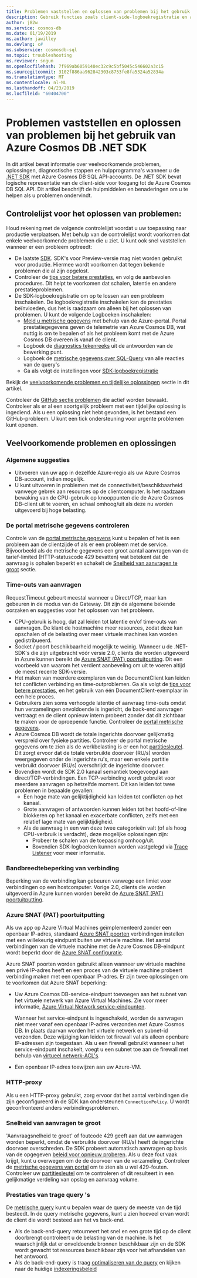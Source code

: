 ```yaml
---
title: Problemen vaststellen en oplossen van problemen bij het gebruik van Azure Cosmos DB .NET SDK
description: Gebruik functies zoals client-side-logboekregistratie en andere hulpprogramma's van derden om te identificeren, onderzoeken en Azure Cosmos DB-problemen oplossen bij het gebruik van .NET SDK.
author: j82w
ms.service: cosmos-db
ms.date: 01/19/2019
ms.author: jawilley
ms.devlang: c#
ms.subservice: cosmosdb-sql
ms.topic: troubleshooting
ms.reviewer: sngun
ms.openlocfilehash: 7f969ab6059140ec32c9c5bf5045c546602a3c15
ms.sourcegitcommit: 3102f886aa962842303c8753fe8fa5324a52834a
ms.translationtype: MT
ms.contentlocale: nl-NL
ms.lasthandoff: 04/23/2019
ms.locfileid: "60404700"
---
```

# <a name="diagnose-and-troubleshoot-issues-when-using-azure-cosmos-db-net-sdk"></a>Problemen vaststellen en oplossen van problemen bij het gebruik van Azure Cosmos DB .NET SDK
In dit artikel bevat informatie over veelvoorkomende problemen, oplossingen, diagnostische stappen en hulpprogramma's wanneer u de [.NET SDK](sql-api-sdk-dotnet.md) met Azure Cosmos DB SQL API-accounts.
De .NET SDK bevat logische representatie van de client-side voor toegang tot de Azure Cosmos DB SQL API. Dit artikel beschrijft de hulpmiddelen en benaderingen om u te helpen als u problemen ondervindt.

## <a name="checklist-for-troubleshooting-issues"></a>Controlelijst voor het oplossen van problemen:
Houd rekening met de volgende controlelijst voordat u uw toepassing naar productie verplaatsen. Met behulp van de controlelijst wordt voorkomen dat enkele veelvoorkomende problemen die u ziet. U kunt ook snel vaststellen wanneer er een probleem optreedt:

*   De laatste [SDK](https://github.com/Azure/azure-cosmos-dotnet-v2/blob/master/changelog.md). SDK's voor Preview-versie mag niet worden gebruikt voor productie. Hiermee wordt voorkomen dat tegen bekende problemen die al zijn opgelost.
*   Controleer de [tips voor betere prestaties](performance-tips.md), en volg de aanbevolen procedures. Dit helpt te voorkomen dat schalen, latentie en andere prestatieproblemen.
*   De SDK-logboekregistratie om op te lossen van een probleem inschakelen. De logboekregistratie inschakelen kan de prestaties beïnvloeden, dus het is raadzaam om alleen bij het oplossen van problemen. U kunt de volgende Logboeken inschakelen:
    *   [Meld u metrische gegevens](monitor-accounts.md) met behulp van de Azure-portal. Portal prestatiegegevens geven de telemetrie van Azure Cosmos DB, wat nuttig is om te bepalen of als het probleem komt met de Azure Cosmos DB overeen is vanaf de client.
    *   Logboek de [diagnostics tekenreeks](https://docs.microsoft.com/dotnet/api/microsoft.azure.documents.client.resourceresponsebase.requestdiagnosticsstring?view=azure-dotnet) uit de antwoorden van de bewerking punt.
    *   Logboek de [metrische gegevens over SQL-Query](sql-api-query-metrics.md) van alle reacties van de query's 
    *   Ga als volgt de instellingen voor [SDK-logboekregistratie]( https://github.com/Azure/azure-cosmos-dotnet-v2/blob/master/docs/documentdb-sdk_capture_etl.md)

Bekijk de [veelvoorkomende problemen en tijdelijke oplossingen](#common-issues-workarounds) sectie in dit artikel.

Controleer de [GitHub sectie problemen](https://github.com/Azure/azure-cosmos-dotnet-v2/issues) die actief worden bewaakt. Controleer als er al een soortgelijk probleem met een tijdelijke oplossing is ingediend. Als u een oplossing niet hebt gevonden, is het bestand een GitHub-probleem. U kunt een tick ondersteuning voor urgente problemen kunt openen.


## <a name="common-issues-workarounds"></a>Veelvoorkomende problemen en oplossingen

### <a name="general-suggestions"></a>Algemene suggesties
* Uitvoeren van uw app in dezelfde Azure-regio als uw Azure Cosmos DB-account, indien mogelijk. 
* U kunt uitvoeren in problemen met de connectiviteit/beschikbaarheid vanwege gebrek aan resources op de clientcomputer. Is het raadzaam bewaking van de CPU-gebruik op knooppunten die de Azure Cosmos DB-client uit te voeren, en schaal omhoog/uit als deze nu worden uitgevoerd bij hoge belasting.

### <a name="check-the-portal-metrics"></a>De portal metrische gegevens controleren
Controle van de [portal metrische gegevens](monitor-accounts.md) kunt u bepalen of het is een probleem aan de clientzijde of als er een probleem met de service. Bijvoorbeeld als de metrische gegevens een groot aantal aanvragen van de tarief-limited (HTTP-statuscode 429 bevatten) wat betekent dat de aanvraag is ophalen beperkt en schakelt de [Snelheid van aanvragen te groot] sectie. 

### <a name="request-timeouts"></a>Time-outs van aanvragen
RequestTimeout gebeurt meestal wanneer u Direct/TCP, maar kan gebeuren in de modus van de Gateway. Dit zijn de algemene bekende oorzaken en suggesties voor het oplossen van het probleem.

* CPU-gebruik is hoog, dat zal leiden tot latentie en/of time-outs van aanvragen. De klant de hostmachine meer resources, zodat deze kan opschalen of de belasting over meer virtuele machines kan worden gedistribueerd.
* Socket / poort beschikbaarheid mogelijk te weinig. Wanneer u de .NET-SDK's die zijn uitgebracht vóór versie 2.0, clients die worden uitgevoerd in Azure kunnen bereikt de [Azure SNAT (PAT) poortuitputting]. Dit een voorbeeld van waarom het verdient aanbeveling om uit te voeren altijd de meest recente SDK-versie.
* Het maken van meerdere exemplaren van de DocumentClient kan leiden tot conflicten verbinding en time-outproblemen. Ga als volgt de [tips voor betere prestaties](performance-tips.md), en het gebruik van één DocumentClient-exemplaar in een hele proces.
* Gebruikers zien soms verhoogde latentie of aanvraag time-outs omdat hun verzamelingen onvoldoende is ingericht, de back-end aanvragen vertraagt en de client opnieuw intern probeert zonder dat dit zichtbaar te maken voor de oproepende functie. Controleer de [portal metrische gegevens](monitor-accounts.md).
* Azure Cosmos DB wordt de totale ingerichte doorvoer gelijkmatig verspreid over fysieke partities. Controleer de portal metrische gegevens om te zien als de werkbelasting is er een hot [partitiesleutel](partition-data.md). Dit zorgt ervoor dat de totale verbruikte doorvoer (RU/s) worden weergegeven onder de ingerichte ru's, maar een enkele partitie verbruikt doorvoer (RU/s) overschrijdt de ingerichte doorvoer. 
* Bovendien wordt de SDK 2.0 kanaal semantiek toegevoegd aan direct/TCP-verbindingen. Een TCP-verbinding wordt gebruikt voor meerdere aanvragen op hetzelfde moment. Dit kan leiden tot twee problemen in bepaalde gevallen:
    * Een hoge mate van gelijktijdigheid kan leiden tot conflicten op het kanaal.
    * Grote aanvragen of antwoorden kunnen leiden tot het hoofd-of-line blokkeren op het kanaal en exacerbate conflicten, zelfs met een relatief lage mate van gelijktijdigheid.
    * Als de aanvraag in een van deze twee categorieën valt (of als hoog CPU-verbruik is verdacht), deze mogelijke oplossingen zijn:
        * Probeer te schalen van de toepassing omhoog/uit.
        * Bovendien SDK-logboeken kunnen worden vastgelegd via [Trace Listener](https://github.com/Azure/azure-cosmosdb-dotnet/blob/master/docs/documentdb-sdk_capture_etl.md) voor meer informatie.

### <a name="connection-throttling"></a>Bandbreedtebeperking van verbinding
Beperking van de verbinding kan gebeuren vanwege een limiet voor verbindingen op een hostcomputer. Vorige 2.0, clients die worden uitgevoerd in Azure kunnen worden bereikt de [Azure SNAT (PAT) poortuitputting].

### <a name="snat"></a>Azure SNAT (PAT) poortuitputting

Als uw app op Azure Virtual Machines geïmplementeerd zonder een openbaar IP-adres, standaard [Azure SNAT poorten](https://docs.microsoft.com/azure/load-balancer/load-balancer-outbound-connections#preallocatedports) verbindingen instellen met een willekeurig eindpunt buiten uw virtuele machine. Het aantal verbindingen van de virtuele machine met de Azure Cosmos DB-eindpunt wordt beperkt door de [Azure SNAT configuratie](https://docs.microsoft.com/azure/load-balancer/load-balancer-outbound-connections#preallocatedports).

 Azure SNAT poorten worden gebruikt alleen wanneer uw virtuele machine een privé IP-adres heeft en een proces van de virtuele machine probeert verbinding maken met een openbaar IP-adres. Er zijn twee oplossingen om te voorkomen dat Azure SNAT beperking:

* Uw Azure Cosmos DB-service-eindpunt toevoegen aan het subnet van het virtuele netwerk van Azure Virtual Machines. Zie voor meer informatie, [Azure Virtual Network service-eindpunten](https://docs.microsoft.com/azure/virtual-network/virtual-network-service-endpoints-overview). 

    Wanneer het service-eindpunt is ingeschakeld, worden de aanvragen niet meer vanaf een openbaar IP-adres verzonden met Azure Cosmos DB. In plaats daarvan worden het virtuele netwerk en subnet-id verzonden. Deze wijziging kan leiden tot firewall val als alleen openbare IP-adressen zijn toegestaan. Als u een firewall gebruikt wanneer u het service-eindpunt inschakelt, voegt u een subnet toe aan de firewall met behulp van [virtueel netwerk-ACL's](https://docs.microsoft.com/azure/virtual-network/virtual-networks-acl).
* Een openbaar IP-adres toewijzen aan uw Azure-VM.

### <a name="http-proxy"></a>HTTP-proxy
Als u een HTTP-proxy gebruikt, zorg ervoor dat het aantal verbindingen die zijn geconfigureerd in de SDK kan ondersteunen `ConnectionPolicy`.
U wordt geconfronteerd anders verbindingsproblemen.

### Snelheid van aanvragen te groot<a name="request-rate-too-large"></a>
'Aanvraagsnelheid te groot' of foutcode 429 geeft aan dat uw aanvragen worden beperkt, omdat de verbruikte doorvoer (RU/s) heeft de ingerichte doorvoer overschreden. De SDK probeert automatisch aanvragen op basis van de opgegeven [beleid voor opnieuw proberen](https://docs.microsoft.com/dotnet/api/microsoft.azure.documents.client.connectionpolicy.retryoptions?view=azure-dotnet). Als u deze fout vaak krijgt, kunt u overwegen om de de doorvoer van de verzameling. Controleer de [metrische gegevens van portal](use-metrics.md) om te zien als u wel 429-fouten. Controleer uw [partitiesleutel](https://docs.microsoft.com/azure/cosmos-db/partitioning-overview#choose-partitionkey) om te controleren of dit resulteert in een gelijkmatige verdeling van opslag en aanvraag volume. 

### <a name="slow-query-performance"></a>Prestaties van trage query 's
De [metrische query](sql-api-query-metrics.md) kunt u bepalen waar de query de meeste van de tijd besteedt. In de query metrische gegevens, kunt u zien hoeveel ervan wordt de client die wordt besteed aan het vs back-end.
* Als de back-end-query retourneert het snel en een grote tijd op de client doorbrengt controleert u de belasting van de machine. Is het waarschijnlijk dat er onvoldoende bronnen beschikbaar zijn en de SDK wordt gewacht tot resources beschikbaar zijn voor het afhandelen van het antwoord.
* Als de back-end-query is traag [optimaliseren van de query](optimize-cost-queries.md) en kijken naar de huidige [indexeringsbeleid](index-overview.md) 

 <!--Anchors-->
[Common issues and workarounds]: #common-issues-workarounds
[Enable client SDK logging]: #logging
[Snelheid van aanvragen te groot]: #request-rate-too-large
[Request Timeouts]: #request-timeouts
[Azure SNAT (PAT) poortuitputting]: #snat
[Production check list]: #production-check-list


